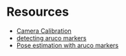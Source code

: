 # Resources

- [Camera Calibration](https://docs.opencv.org/3.4/dc/dbb/tutorial_py_calibration.html)
- [detecting aruco markers](https://pyimagesearch.com/2020/12/21/detecting-aruco-markers-with-opencv-and-python/)
- [Pose estimation with aruco markers](https://docs.opencv.org/4.x/d5/dae/tutorial_aruco_detection.html)
